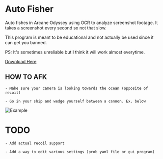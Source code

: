 # Auto Fisher

Auto fishes in Arcane Odyssey using OCR to analyze screenshot footage.
It takes a screenshot every second so not that slow.

This program is meant to be educational and not actually be used since it can get you banned.

PS: It's sometimes unreliable but I think it will work almost everytime.

[Download Here](https://github.com/bik-u/ao-ocr-autofisher/releases)

## HOW TO AFK

    - Make sure your camera is looking towards the ocean (opposite of recoil)

    - Go in your ship and wedge yourself between a cannon. Ex. below

![Example](https://i.imgur.com/mlLFAYh.png)
        


# TODO

    - Add actual recoil support
    
    - Add a way to edit various settings (prob yaml file or gui program)
